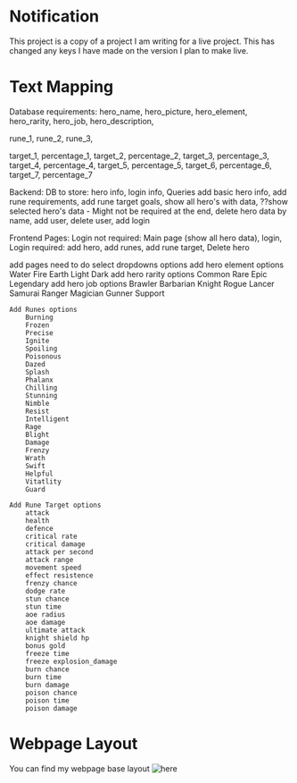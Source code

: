 # Notification

This project is a copy of a project I am writing for a live project. This has changed any keys I have made on the version I plan to make live.

# Text Mapping

Database requirements:
hero_name,
hero_picture,
hero_element,
hero_rarity,
hero_job,
hero_description,

rune_1,
rune_2,
rune_3,

target_1,
percentage_1,
target_2,
percentage_2,
target_3,
percentage_3,
target_4,
percentage_4,
target_5,
percentage_5,
target_6,
percentage_6,
target_7,
percentage_7

Backend:
DB to store:
    hero info,
    login info,
Queries
    add basic hero info,
    add rune requirements,
    add rune target goals,
    show all hero's with data,
    ??show selected hero's data - Might not be required at the end,
    delete hero data by name,
    add user,
    delete user,
    add login

Frontend Pages:
Login not required:
    Main page (show all hero data),
    login,
Login required:
    add hero,
    add runes,
    add rune target,
    Delete hero

add pages need to do select dropdowns options
    add hero element options
        Water
        Fire
        Earth
        Light
        Dark
    add hero rarity options
        Common
        Rare
        Epic
        Legendary
    add hero job options
        Brawler
        Barbarian
        Knight
        Rogue
        Lancer
        Samurai
        Ranger
        Magician
        Gunner
        Support

    Add Runes options
        Burning
        Frozen
        Precise
        Ignite
        Spoiling
        Poisonous
        Dazed
        Splash
        Phalanx
        Chilling
        Stunning
        Nimble
        Resist
        Intelligent
        Rage
        Blight
        Damage
        Frenzy
        Wrath
        Swift
        Helpful
        Vitatlity
        Guard

    Add Rune Target options
        attack
        health
        defence
        critical rate
        critical damage
        attack per second
        attack range
        movement speed
        effect resistence
        frenzy chance
        dodge rate
        stun chance
        stun time
        aoe radius
        aoe damage
        ultimate attack
        knight shield hp
        bonus gold
        freeze time
        freeze explosion_damage
        burn chance
        burn time
        burn damage
        poison chance
        poison time
        poison damage

# Webpage Layout

You can find my webpage base layout ![here](https://github.com/Arigith/crush/tree/main/frontend/public/pictures/webpagelayout.jpg)